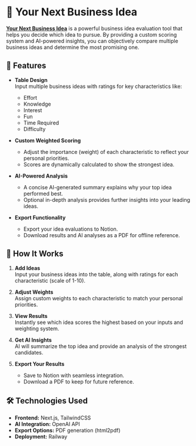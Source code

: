 # 🚀 Your Next Business Idea

[**Your Next Business Idea**](https://yournextbusinessidea.app) is a powerful business idea evaluation tool that helps you decide which idea to pursue. By providing a custom scoring system and AI-powered insights, you can objectively compare multiple business ideas and determine the most promising one.


## 📌 Features

- **Table Design**  
   Input multiple business ideas with ratings for key characteristics like:
   - Effort
   - Knowledge
   - Interest
   - Fun
   - Time Required
   - Difficulty

- **Custom Weighted Scoring**  
   - Adjust the importance (weight) of each characteristic to reflect your personal priorities.
   - Scores are dynamically calculated to show the strongest idea.

- **AI-Powered Analysis**  
   - A concise AI-generated summary explains why your top idea performed best.
   - Optional in-depth analysis provides further insights into your leading ideas.

- **Export Functionality**  
   - Export your idea evaluations to Notion.  
   - Download results and AI analyses as a PDF for offline reference.


## 🌟 How It Works

1. **Add Ideas**  
   Input your business ideas into the table, along with ratings for each characteristic (scale of 1-10).

2. **Adjust Weights**  
   Assign custom weights to each characteristic to match your personal priorities.

3. **View Results**  
   Instantly see which idea scores the highest based on your inputs and weighting system.

4. **Get AI Insights**  
   AI will summarize the top idea and provide an analysis of the strongest candidates.

5. **Export Your Results**  
   - Save to Notion with seamless integration.  
   - Download a PDF to keep for future reference.


## 🛠️ Technologies Used

- **Frontend:** Next.js, TailwindCSS
- **AI Integration:** OpenAI API
- **Export Options:** PDF generation (html2pdf)
- **Deployment:** Railway
